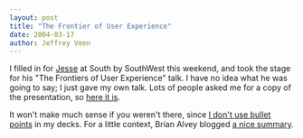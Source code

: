 ```yaml
---
layout: post
title: "The Frontier of User Experience"
date: 2004-03-17
author: Jeffrey Veen
---
```

I filled in for <a href="http://jjg.net/">Jesse</a> at South by SouthWest this weekend, and took the stage for his "The Frontiers of User Experience" talk. I have no idea what he was going to say; I just gave my own talk. Lots of people asked me for a copy of the presentation, so <a href="http://adaptivepath.com/events/sxsw/">here it is</a>.

It won't make much sense if you weren't there, since <a href="http://www.veen.com/jeff/archives/000483.html">I don't use bullet points</a> in my decks. For a little context, Brian Alvey blogged <a href="http://alvey.weblogsinc.com/entry/4349235256845446/">a nice summary</a>.
